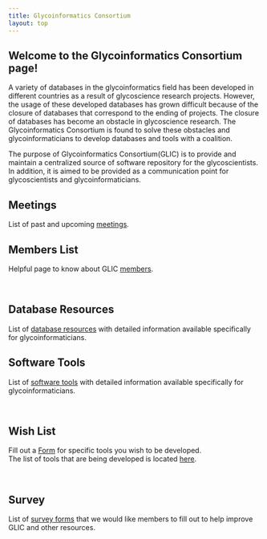 ```yaml
---
title: Glycoinformatics Consortium
layout: top
---
```


## Welcome to the Glycoinformatics Consortium page!

A variety of databases in the glycoinformatics field has been developed in different countries as a result of glycoscience research projects. However, the usage of these developed databases has grown difficult because of the closure of databases that correspond to the ending of projects. The closure of databases has become an obstacle in glycoscience research. The Glycoinformatics Consortium is found to solve these obstacles and glycoinformaticians to develop databases and tools with a coalition. 

The purpose of Glycoinformatics Consortium(GLIC) is to provide and maintain a centralized source of software repository for the glycoscientists. In addition, it is aimed to be provided as a communication point for glycoscientists and glycoinformaticians.



## Meetings  
List of past and upcoming [meetings](meetings).

## Members List  
Helpful page to know about GLIC [members](member).

<br>

## Database Resources  
List of [database resources](database) with detailed information available specifically for glycoinformaticians.

## Software Tools  
List of [software tools](software) with detailed information available specifically for glycoinformaticians.

<br>

## Wish List  
Fill out a [Form](wishList) for specific tools you wish to be developed.  
The list of tools that are being developed is located [here](wishList/toolsList).

<br>

## Survey
List of [survey forms](survey) that we would like members to fill out to help improve GLIC and other resources.
